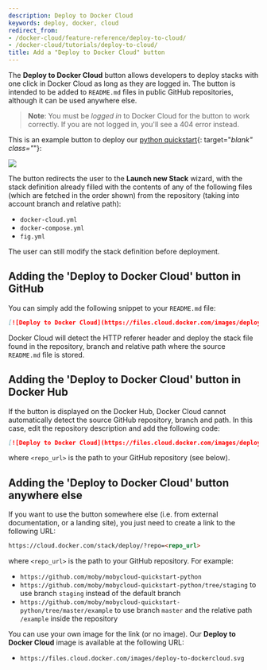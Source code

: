 ```yaml
---
description: Deploy to Docker Cloud
keywords: deploy, docker, cloud
redirect_from:
- /docker-cloud/feature-reference/deploy-to-cloud/
- /docker-cloud/tutorials/deploy-to-cloud/
title: Add a "Deploy to Docker Cloud" button
---
```


The **Deploy to Docker Cloud** button allows developers to deploy stacks with
one click in Docker Cloud as long as they are logged in. The button is intended
to be added to `README.md` files in public GitHub repositories, although it can
be used anywhere else.

> **Note**: You must be _logged in_ to Docker Cloud for the button to work correctly. If you are not logged in, you'll see a 404 error instead.

This is an example button to deploy our [python quickstart](https://github.com/docker/dockercloud-quickstart-python){: target="_blank" class="_"}:

<a href="https://cloud.docker.com/stack/deploy/?repo=https://github.com/moby/mobycloud-quickstart-python" target="_blank" class="_"><img src="https://files.cloud.docker.com/images/deploy-to-dockercloud.svg"></a>

The button redirects the user to the **Launch new Stack** wizard, with the stack
definition already filled with the contents of any of the following files (which
are fetched in the order shown) from the repository (taking into account branch
and relative path):

* `docker-cloud.yml`
* `docker-compose.yml`
* `fig.yml`

The user can still modify the stack definition before deployment.

## Adding the 'Deploy to Docker Cloud' button in GitHub

You can simply add the following snippet to your `README.md` file:

```md
[![Deploy to Docker Cloud](https://files.cloud.docker.com/images/deploy-to-dockercloud.svg)](https://cloud.docker.com/stack/deploy/)
```

Docker Cloud will detect the HTTP referer header and deploy the stack file found in the repository, branch and relative path where the source `README.md` file is stored.


## Adding the 'Deploy to Docker Cloud' button in Docker Hub

If the button is displayed on the Docker Hub, Docker Cloud cannot automatically detect the source GitHub repository, branch and path. In this case, edit the repository description and add the following code:

```md
[![Deploy to Docker Cloud](https://files.cloud.docker.com/images/deploy-to-dockercloud.svg)](https://cloud.docker.com/stack/deploy/?repo=<repo_url>)
```

where `<repo_url>` is the path to your GitHub repository (see below).


## Adding the 'Deploy to Docker Cloud' button anywhere else

If you want to use the button somewhere else (i.e. from external documentation, or a landing site), you just need to create a link to the following URL:

```html
https://cloud.docker.com/stack/deploy/?repo=<repo_url>
```

where `<repo_url>` is the path to your GitHub repository. For example:

* `https://github.com/moby/mobycloud-quickstart-python`
* `https://github.com/moby/mobycloud-quickstart-python/tree/staging` to use branch `staging` instead of the default branch
* `https://github.com/moby/mobycloud-quickstart-python/tree/master/example` to use branch `master` and the relative path `/example` inside the repository

You can use your own image for the link (or no image). Our **Deploy to Docker Cloud** image is available at the following URL:

* `https://files.cloud.docker.com/images/deploy-to-dockercloud.svg`
